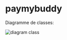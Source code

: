 # paymybuddy

Diagramme de classes:

![diagram class](https://zupimages.net/up/22/32/8zq8.png?raw=true "Title")


